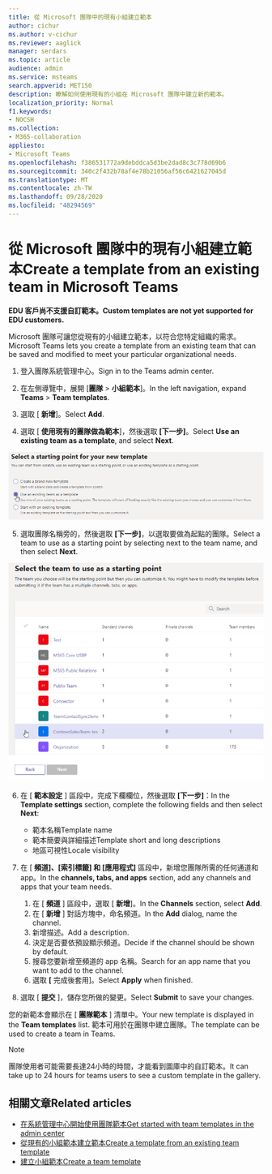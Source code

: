 ```yaml
---
title: 從 Microsoft 團隊中的現有小組建立範本
author: cichur
ms.author: v-cichur
ms.reviewer: aaglick
manager: serdars
ms.topic: article
audience: admin
ms.service: msteams
search.appverid: MET150
description: 瞭解如何使用現有的小組在 Microsoft 團隊中建立新的範本。
localization_priority: Normal
f1.keywords:
- NOCSH
ms.collection:
- M365-collaboration
appliesto:
- Microsoft Teams
ms.openlocfilehash: f386531772a9debddca5d3be2dad8c3c778d69b6
ms.sourcegitcommit: 340c2f432b78af4e78b21056af56c6421627045d
ms.translationtype: MT
ms.contentlocale: zh-TW
ms.lasthandoff: 09/28/2020
ms.locfileid: "48294569"
---
```

# <a name="create-a-template-from-an-existing-team-in-microsoft-teams"></a><span data-ttu-id="45b0c-103">從 Microsoft 團隊中的現有小組建立範本</span><span class="sxs-lookup"><span data-stu-id="45b0c-103">Create a template from an existing team in Microsoft Teams</span></span>

<span data-ttu-id="45b0c-104">**EDU 客戶尚不支援自訂範本。**</span><span class="sxs-lookup"><span data-stu-id="45b0c-104">**Custom templates are not yet supported for EDU customers.**</span></span>

<span data-ttu-id="45b0c-105">Microsoft 團隊可讓您從現有的小組建立範本，以符合您特定組織的需求。</span><span class="sxs-lookup"><span data-stu-id="45b0c-105">Microsoft Teams lets you create a template from an existing team that can be saved and modified to meet your particular organizational needs.</span></span>

1. <span data-ttu-id="45b0c-106">登入團隊系統管理中心。</span><span class="sxs-lookup"><span data-stu-id="45b0c-106">Sign in to the Teams admin center.</span></span>

2. <span data-ttu-id="45b0c-107">在左側導覽中，展開 [**團隊**  >  **小組範本**]。</span><span class="sxs-lookup"><span data-stu-id="45b0c-107">In the left navigation, expand **Teams** > **Team templates**.</span></span>

3. <span data-ttu-id="45b0c-108">選取 [ **新增**]。</span><span class="sxs-lookup"><span data-stu-id="45b0c-108">Select **Add**.</span></span>

4. <span data-ttu-id="45b0c-109">選取 [ **使用現有的團隊做為範本**]，然後選取 **[下一步]**。</span><span class="sxs-lookup"><span data-stu-id="45b0c-109">Select **Use an existing team as a template**, and select **Next**.</span></span>

 ![小組範本起點畫面的圖像，使用現有的團隊做為醒目提示的範本。](media/team-existing-team-as-template.png)

5. <span data-ttu-id="45b0c-111">選取團隊名稱旁的，然後選取 **[下一步]**，以選取要做為起點的團隊。</span><span class="sxs-lookup"><span data-stu-id="45b0c-111">Select a team to use as a starting point by selecting next to the team name, and then select **Next**.</span></span>

![已醒目提示一個團隊之小組清單的影像。](media/team-existing-team-selection.png)

6. <span data-ttu-id="45b0c-113">在 [ **範本設定** ] 區段中，完成下欄欄位，然後選取 **[下一步]**：</span><span class="sxs-lookup"><span data-stu-id="45b0c-113">In the **Template settings** section, complete the following fields and then select **Next**:</span></span>
    - <span data-ttu-id="45b0c-114">範本名稱</span><span class="sxs-lookup"><span data-stu-id="45b0c-114">Template name</span></span>
    - <span data-ttu-id="45b0c-115">範本簡要與詳細描述</span><span class="sxs-lookup"><span data-stu-id="45b0c-115">Template short and long descriptions</span></span>
    - <span data-ttu-id="45b0c-116">地區可視性</span><span class="sxs-lookup"><span data-stu-id="45b0c-116">Locale visibility</span></span>  
  
7. <span data-ttu-id="45b0c-117">在 [ **頻道]、[索引標籤] 和 [應用程式]** 區段中，新增您團隊所需的任何通道和 app。</span><span class="sxs-lookup"><span data-stu-id="45b0c-117">In the **channels, tabs, and apps** section, add any channels and apps that your team needs.</span></span>

    1. <span data-ttu-id="45b0c-118">在 [ **頻道** ] 區段中，選取 [ **新增**]。</span><span class="sxs-lookup"><span data-stu-id="45b0c-118">In the **Channels** section, select **Add**.</span></span>
    2. <span data-ttu-id="45b0c-119">在 [ **新增** ] 對話方塊中，命名頻道。</span><span class="sxs-lookup"><span data-stu-id="45b0c-119">In the **Add** dialog, name the channel.</span></span>
    3. <span data-ttu-id="45b0c-120">新增描述。</span><span class="sxs-lookup"><span data-stu-id="45b0c-120">Add a description.</span></span>
    4. <span data-ttu-id="45b0c-121">決定是否要依預設顯示頻道。</span><span class="sxs-lookup"><span data-stu-id="45b0c-121">Decide if the channel should be shown by default.</span></span>
    5. <span data-ttu-id="45b0c-122">搜尋您要新增至頻道的 app 名稱。</span><span class="sxs-lookup"><span data-stu-id="45b0c-122">Search for an app name that you want to add to the channel.</span></span>
    6. <span data-ttu-id="45b0c-123">選取 **[** 完成後套用]。</span><span class="sxs-lookup"><span data-stu-id="45b0c-123">Select **Apply** when finished.</span></span>

8. <span data-ttu-id="45b0c-124">選取 [ **提交** ]，儲存您所做的變更。</span><span class="sxs-lookup"><span data-stu-id="45b0c-124">Select **Submit** to save your changes.</span></span>

<span data-ttu-id="45b0c-125">您的新範本會顯示在 [ **團隊範本** ] 清單中。</span><span class="sxs-lookup"><span data-stu-id="45b0c-125">Your new template is displayed in the **Team templates** list.</span></span> <span data-ttu-id="45b0c-126">範本可用於在團隊中建立團隊。</span><span class="sxs-lookup"><span data-stu-id="45b0c-126">The template can be used to create a team in Teams.</span></span>

> [!Note]
> <span data-ttu-id="45b0c-127">團隊使用者可能需要長達24小時的時間，才能看到圖庫中的自訂範本。</span><span class="sxs-lookup"><span data-stu-id="45b0c-127">It can take up to 24 hours for teams users to see a custom template in the gallery.</span></span>

## <a name="related-articles"></a><span data-ttu-id="45b0c-128">相關文章</span><span class="sxs-lookup"><span data-stu-id="45b0c-128">Related articles</span></span>

- [<span data-ttu-id="45b0c-129">在系統管理中心開始使用團隊範本</span><span class="sxs-lookup"><span data-stu-id="45b0c-129">Get started with team templates in the admin center</span></span>](get-started-with-teams-templates-in-the-admin-console.md)
- [<span data-ttu-id="45b0c-130">從現有的小組範本建立範本</span><span class="sxs-lookup"><span data-stu-id="45b0c-130">Create a template from an existing team template</span></span>](create-template-from-existing-template.md)
- [<span data-ttu-id="45b0c-131">建立小組範本</span><span class="sxs-lookup"><span data-stu-id="45b0c-131">Create a team template</span></span>](create-a-team-template.md)
